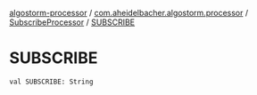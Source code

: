 [algostorm-processor](../../index.md) / [com.aheidelbacher.algostorm.processor](../index.md) / [SubscribeProcessor](index.md) / [SUBSCRIBE](.)

# SUBSCRIBE

`val SUBSCRIBE: String`
